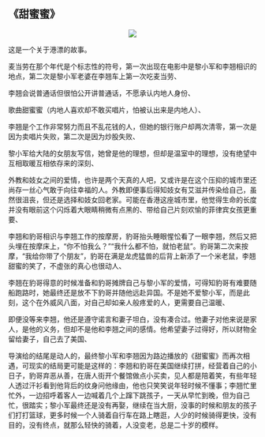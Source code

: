 ## 《甜蜜蜜》
<p align="center"> 
<img src="https://github.com/sunnnybear/Zeno-Blog/blob/master/content/images/tianmimi.jpg">
</p> 

这是一个关于港漂的故事。

麦当劳在那个年代是个标志性的符号，第一次出现在电影中是黎小军和李翘相识的地点，第二次是黎小军老婆在李翘车上第一次吃麦当劳、

李翘会说普通话但很怕公开讲普通话，不愿承认内地人身份、

歌曲甜蜜蜜（内地人喜欢却不敢买唱片，怕被认出来是内地人）、

李翘是个工作非常努力而且不乱花钱的人，但她的银行账户却两次清零，第一次是因为卖唱片失败，第二次是因为炒股失败、

黎小军给大陆的女朋友写信，她曾是他的理想，但却是温室中的理想，没有绝望中互相取暖互相依存来的深刻、

外教和妓女之间的爱情，也许是两个天真的人吧，又或许是在这个压抑的城市里还尚存一丝心气敢于向往幸福的人。外教即便事后得知妓女有艾滋并传染给自己，虽然很沮丧，但还是选择和妓女回老家。可能在香港这座城市里，他觉得生命的长度并没有眼前这个闪烁着大眼睛稍微有点黑的、带给自己片刻欢愉的菲律宾女孩更重要、

李翘和豹哥相识与李翘工作的按摩房，豹哥抬头睡眼惺忪看了一眼李翘，然后又把头埋在按摩床上，“你不怕我么？”“我什么都不怕，就怕老鼠”。豹哥第二次来按摩，“我给你带了个朋友”，豹哥在满是龙虎猛兽的后背上新添了一个米老鼠，李翘甜蜜的笑了，不虚张的真心也很动人、

李翘在豹哥得意的时候准备和豹哥摊牌自己与黎小军的爱情，可得知豹哥有难要随船跑路时，她最终还是放不下豹哥并随他远赴异国。不是她不爱黎小军，而是此刻，这个在外威风八面，对自己却如亲人般疼爱的人，更需要自己温暖、

即便没等来李翘，他还是遵守诺言和妻子坦白，没有凑合过。他妻子对他来说是家人，是他的义务，但却不是他和李翘之间的感情。他希望妻子过得好，所以财物全留给妻子，自己去了美国、
  
导演给的结尾是动人的，最终黎小军和李翘因为路边播放的《甜蜜蜜》而再次相遇，可现实的结局更可能是这样的：李翘和豹哥在美国继续打拼，经营着自己的小日子，豹哥弃恶从善，在唐人街开个餐馆做点小买卖，见人都是陪着笑，有些年轻人透过汗衫看到他背后的纹身问他缘由，他也只笑笑说年轻时候不懂事；李翘忙里忙外，一边招呼着客人一边喊着几个上蹿下跳孩子，一天从早忙到晚，但为自己忙，很踏实；黎小军最终还是没有再娶，继续在当大厨，没事的时候和朋友的孩子们打打篮球，更多时候一个人骑着自行车在路上瞎逛，人少的时候骑得更快，没有目的，没有终点，就那么轻快的骑着，人没变老，总是二十岁的模样。
